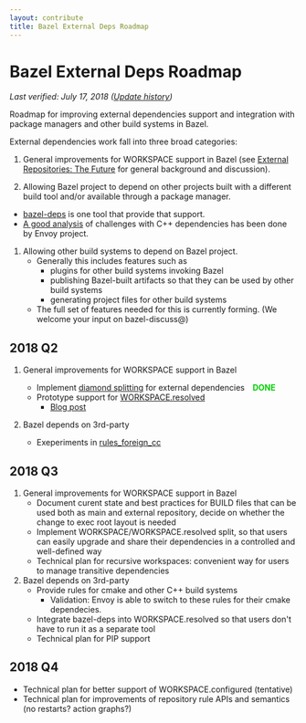 ```yaml
---
layout: contribute
title: Bazel External Deps Roadmap 
---
```

<style>
  .padbottom { padding-bottom: 10px; }
  .etabox {
    background: #EFEFEF;
    color: #38761D;
    font-size: 15px;
    font-weight: bold;
    display: inline;
    padding: 6px;
    margin-right: 10px;
  }
  .donestatus {
    color: #00D000;
    font-weight: bold;
    padding-left: 10px;
  }
  .inprogressstatus {
    color: #D0D000;
    font-weight: bold;
    padding-left: 10px;
  }
</style>

# Bazel External Deps Roadmap

_Last verified: July 17, 2018 
([Update history](https://github.com/bazelbuild/bazel-website/commits/master/roadmaps/external-deps.md))_

Roadmap for improving external dependencies support and integration with
package managers and other build systems in Bazel.


External dependencies work fall into three broad categories:

1.  General improvements for WORKSPACE support in Bazel (see 
   [External Repositories: The Future](https://docs.google.com/document/d/13OlvrQcPG15cnrY5InEwJ4J3rV_ykHTuHqEZVTqY2lk/) 
   for general background and discussion).

1.  Allowing Bazel project to depend on other projects built with a different build tool and/or
   available through a package manager.
   *  [bazel-deps](https://github.com/johnynek/bazel-deps) is one tool that provide that support. 
   *  [A good analysis](https://blog.envoyproxy.io/external-c-dependency-management-in-bazel-dd37477422f5)
      of challenges with C++ dependencies has been done by Envoy project.

1. Allowing other build systems to depend on Bazel project.
   *   Generally this includes features such as 
       -   plugins for other build systems invoking Bazel
       -   publishing Bazel-built artifacts so that they can be used by other build systems
       -   generating project files  for other build systems
   *  The full set of features needed for this is currently forming. (We welcome your input on bazel-discuss@)


## 2018 Q2
 
1. General improvements for WORKSPACE support in Bazel
   *   Implement [diamond splitting](https://docs.google.com/document/d/1254CQ8T4Rmeasg4NO1NPail2kLPC50VJ7Ok6JsoSe-c/)
       for external dependencies <span class="donestatus">DONE</span>
   *   Prototype support for [WORKSPACE.resolved](https://docs.google.com/document/d/1kVNXcw3nLlfFQRR_87SGOka9DJ8nnawlYHUIK4m3s0I/) 
       -   [Blog post](https://blog.bazel.build/2018/07/09/bazel-sync-and-resolved-file.html)

1. Bazel depends on 3rd-party
   *   Exeperiments in [rules\_foreign\_cc](https://github.com/bazelbuild/rules_foreign_cc)

## 2018 Q3

1. General improvements for WORKSPACE support in Bazel
   *   Document curent state and best practices for BUILD files that can be used both as main and external 
       repository, decide on whether the change to exec root layout is needed
   *   Implement WORKSPACE/WORKSPACE.resolved split, so that users can easily upgrade and share their
       dependencies in a controlled and well-defined way 
   *   Technical plan for recursive workspaces: convenient way for users to manage transitive dependencies
1. Bazel depends on 3rd-party
   *   Provide rules for cmake and other C++ build systems
        -    Validation: Envoy is able to switch to these rules for their cmake dependecies. 
   *   Integrate bazel-deps into WORKSPACE.resolved so that users don't have to run it as a separate tool
   *   Technical plan for PIP support

## 2018 Q4
   *   Technical plan for better support of WORKSPACE.configured (tentative)
   *   Technical plan for improvements of repository rule APIs and semantics (no restarts? action graphs?)

